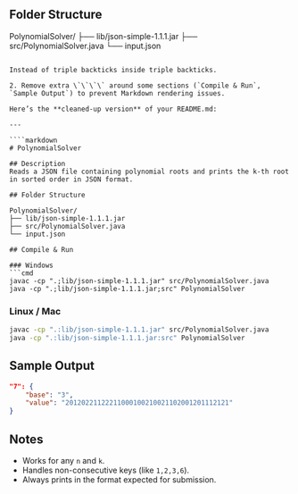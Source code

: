 ## Folder Structure

PolynomialSolver/
├── lib/json-simple-1.1.1.jar
├── src/PolynomialSolver.java
└── input.json
```

Instead of triple backticks inside triple backticks.

2. Remove extra \`\`\`\` around some sections (`Compile & Run`, `Sample Output`) to prevent Markdown rendering issues.

Here’s the **cleaned-up version** of your README.md:

---

````markdown
# PolynomialSolver

## Description
Reads a JSON file containing polynomial roots and prints the k-th root in sorted order in JSON format.

## Folder Structure

PolynomialSolver/
├── lib/json-simple-1.1.1.jar
├── src/PolynomialSolver.java
└── input.json

## Compile & Run

### Windows
```cmd
javac -cp ".;lib/json-simple-1.1.1.jar" src/PolynomialSolver.java
java -cp ".;lib/json-simple-1.1.1.jar;src" PolynomialSolver
````

### Linux / Mac

```bash
javac -cp ".:lib/json-simple-1.1.1.jar" src/PolynomialSolver.java
java -cp ".:lib/json-simple-1.1.1.jar:src" PolynomialSolver
```

## Sample Output

```json
"7": {
    "base": "3",
    "value": "20120221122211000100210021102001201112121"
}
```

## Notes

* Works for any `n` and `k`.
* Handles non-consecutive keys (like `1,2,3,6`).
* Always prints in the format expected for submission.

